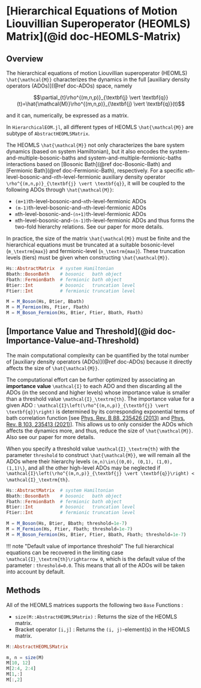 # [Hierarchical Equations of Motion Liouvillian Superoperator (HEOMLS) Matrix](@id doc-HEOMLS-Matrix)

## Overview
The hierarchical equations of motion Liouvillian superoperator (HEOMLS) ``\hat{\mathcal{M}}`` characterizes the dynamics in the full [auxiliary density operators (ADOs)](@ref doc-ADOs) space, namely 
```math
\partial_{t}\rho^{(m,n,p)}_{\textbf{j} \vert \textbf{q}}(t)=\hat{\mathcal{M}}\rho^{(m,n,p)}_{\textbf{j} \vert \textbf{q}}(t)
```
and it can, numerically, be expressed as a matrix. 

In `HierarchicalEOM.jl`, all different types of HEOMLS ``\hat{\mathcal{M}}`` are subtype of `AbstractHEOMLSMatrix`.

The HEOMLS ``\hat{\mathcal{M}}`` not only characterizes the bare system dynamics (based on system Hamiltonian), but it also encodes the system-and-multiple-bosonic-baths and system-and-multiple-fermionic-baths interactions based on [Bosonic Bath](@ref doc-Bosonic-Bath) and [Fermionic Bath](@ref doc-Fermionic-Bath), respectively. For a specific ``m``th-level-bosonic-and-``n``th-level-fermionic auxiliary density operator ``\rho^{(m,n,p)}_{\textbf{j} \vert \textbf{q}}``, it will be coupled to the following ADOs through ``\hat{\mathcal{M}}``:
 - ``(m+1)``th-level-bosonic-and-``n``th-level-fermionic ADOs
 - ``(m-1)``th-level-bosonic-and-``n``th-level-fermionic ADOs
 - ``m``th-level-bosonic-and-``(n+1)``th-level-fermionic ADOs
 - ``m``th-level-bosonic-and-``(n-1)``th-level-fermionic ADOs
and thus forms the two-fold hierarchy relations. See our paper for more details.

In practice, the size of the matrix ``\hat{\mathcal{M}}`` must be finite and the hierarchical equations must be truncated at a suitable bosonic-level (``m_\textrm{max}``) and fermionic-level (``n_\textrm{max}``). These truncation levels (tiers) must be given when constructing ``\hat{\mathcal{M}}``.
```julia
Hs::AbstractMatrix  # system Hamiltonian
Bbath::BosonBath    # bosonic   bath object
Fbath::FermionBath  # fermionic bath object
Btier::Int          # bosonic   truncation level 
Ftier::Int          # fermionic truncation level 

M = M_Boson(Hs, Btier, Bbath)
M = M_Fermion(Hs, Ftier, Fbath)
M = M_Boson_Fermion(Hs, Btier, Ftier, Bbath, Fbath)
```

## [Importance Value and Threshold](@id doc-Importance-Value-and-Threshold)
The main computational complexity can be quantified by the total number of [auxiliary density operators (ADOs)](@ref doc-ADOs) because it directly affects the size of ``\hat{\mathcal{M}}``. 

The computational effort can be further optimized by associating an **importance value** ``\mathcal{I}`` to each ADO and then discarding all the ADOs (in the second and higher levels) whose importance value is smaller than a threshold value ``\mathcal{I}_\textrm{th}``. The importance value for a given ADO : ``\mathcal{I}\left(\rho^{(m,n,p)}_{\textbf{j} \vert \textbf{q}}\right)`` is determined by its corresponding exponential terms of bath correlation function [see [Phys. Rev. B 88, 235426 (2013)](https://doi.org/10.1103/PhysRevB.88.235426) and [Phys. Rev. B 103, 235413 (2021)](https://doi.org/10.1103/PhysRevB.103.235413)]. This allows us to only consider the ADOs which affects the dynamics more, and thus, reduce the size of ``\hat{\mathcal{M}}``. Also see our paper for more details.

When you specify a threshold value ``\mathcal{I}_\textrm{th}`` with the parameter `threshold` to construct ``\hat{\mathcal{M}}``, we will remain all the ADOs where their hierarchy levels ``(m,n)\in\{(0,0), (0,1), (1,0), (1,1)\}``, and all the other high-level ADOs may be neglected if ``\mathcal{I}\left(\rho^{(m,n,p)}_{\textbf{j} \vert \textbf{q}}\right) < \mathcal{I}_\textrm{th}``. 
```julia
Hs::AbstractMatrix  # system Hamiltonian
Bbath::BosonBath    # bosonic   bath object
Fbath::FermionBath  # fermionic bath object
Btier::Int          # bosonic   truncation level 
Ftier::Int          # fermionic truncation level 

M = M_Boson(Hs, Btier, Bbath; threshold=1e-7)
M = M_Fermion(Hs, Ftier, Fbath; threshold=1e-7)
M = M_Boson_Fermion(Hs, Btier, Ftier, Bbath, Fbath; threshold=1e-7)
```
!!! note "Default value of importance threshold"
    The full hierarchical equations can be recovered in the limiting case ``\mathcal{I}_\textrm{th}\rightarrow 0``, which is the default value of the parameter : `threshold=0.0`. This means that all of the ADOs will be taken into account by default.

## Methods
All of the HEOMLS matrices supports the following two `Base` Functions :
 - `size(M::AbstractHEOMLSMatrix)` : Returns the size of the HEOMLS matrix.
 - Bracket operator `[i,j]` : Returns the `(i, j)`-element(s) in the HEOMLS matrix.
```julia
M::AbstractHEOMLSMatrix

m, n = size(M)
M[10, 12]
M[2:4, 2:4]
M[1,:]
M[:,2]
```